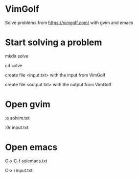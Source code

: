 # VimGolf
Solve problems from https://vimgolf.com/ with gvim and emacs

# Start solving a problem

mkdir solve

cd solve

create file <input.txt> with the input from VimGolf

create file <output.txt> with the output from VimGolf

# Open gvim

:e solvim.txt

:0r input.txt


# Open emacs

C-x C-f solemacs.txt

C-x i input.txt
